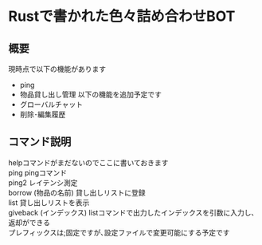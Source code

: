# Rustで書かれた色々詰め合わせBOT
## 概要
現時点で以下の機能があります
- ping
- 物品貸し出し管理
以下の機能を追加予定です
- グローバルチャット
- 削除･編集履歴

## コマンド説明
helpコマンドがまだないのでここに書いておきます  
ping pingコマンド  
ping2 レイテンシ測定  
borrow (物品の名前) 貸し出しリストに登録  
list 貸し出しリストを表示  
giveback (インデックス) listコマンドで出力したインデックスを引数に入力し､返却ができる  
プレフィックスは;固定ですが､設定ファイルで変更可能にする予定です  
